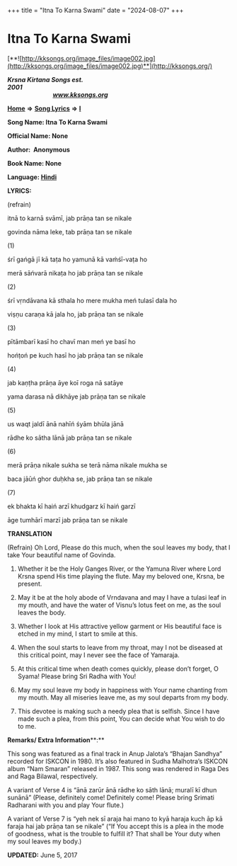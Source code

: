 +++
title = "Itna To Karna Swami"
date = "2024-08-07"
+++

# Itna To Karna Swami
[**![http://kksongs.org/image_files/image002.jpg](http://kksongs.org/image_files/image002.jpg)**](http://kksongs.org/)

**_Krsna Kirtana Songs est. 2001_**                                                                                                                                                 **_www.kksongs.org_**

**[Home](http://kksongs.org/)** **⇒** **[Song Lyrics](http://kksongs.org/lyrics.html)** **⇒** **[I](http://kksongs.org/songs/song_i.html)**

**Song Name: Itna To Karna Swami**

**Official Name: None**

**Author:  Anonymous**

**Book Name: None**

**Language: [Hindi](http://kksongs.org/language/list/hindi.html)**

**LYRICS:**

(refrain)

itnā to karnā svāmī, jab prāṇa tan se nikale

govinda nāma leke, tab prāṇa tan se nikale

(1)

śrī gańgā jī kā taṭa ho yamunā kā vaḿśī-vaṭa ho

merā sāńvarā nikaṭa ho jab prāṇa tan se nikale

(2)

śrī vṛndāvana kā sthala ho mere mukha meń tulasī dala ho

viṣṇu caraṇa kā jala ho, jab prāṇa tan se nikale

(3)

pītāmbarī kasī ho chavī man meń ye basī ho

hońṭoń pe kuch hasī ho jab prāṇa tan se nikale

(4)

jab kaṇṭha prāṇa āye koī roga nā satāye

yama darasa nā dikhāye jab prāṇa tan se nikale

(5)

us waqt jaldī ānā nahīń śyām bhūla jānā

rādhe ko sātha lānā jab prāṇa tan se nikale

(6)

merā prāṇa nikale sukha se terā nāma nikale mukha se

baca jāūń ghor duḥkha se, jab prāṇa tan se nikale

(7)

ek bhakta kī haiń arzī khudgarz kī haiń garzī

āge tumhārī marzī jab prāṇa tan se nikale

**TRANSLATION**

(Refrain) Oh Lord, Please do this much, when the soul leaves my body, that I take Your beautiful name of Govinda.

1) Whether it be the Holy Ganges River, or the Yamuna River where Lord Krsna spend His time playing the flute. May my beloved one, Krsna, be present.

2) May it be at the holy abode of Vrndavana and may I have a tulasi leaf in my mouth, and have the water of Visnu’s lotus feet on me, as the soul leaves the body.

3) Whether I look at His attractive yellow garment or His beautiful face is etched in my mind, I start to smile at this.

4) When the soul starts to leave from my throat, may I not be diseased at this critical point, may I never see the face of Yamaraja.

5) At this critical time when death comes quickly, please don’t forget, O Syama! Please bring Sri Radha with You!

6) May my soul leave my body in happiness with Your name chanting from my mouth. May all miseries leave me, as my soul departs from my body.

7) This devotee is making such a needy plea that is selfish. Since I have made such a plea, from this point, You can decide what You wish to do to me.

**Remarks/ Extra Information****:**

This song was featured as a final track in Anup Jalota’s “Bhajan Sandhya” recorded for ISKCON in 1980. It’s also featured in Sudha Malhotra’s ISKCON album “Nam Smaran” released in 1987. This song was rendered in Raga Des and Raga Bilawal, respectively.

A variant of Verse 4 is “ānā zarūr ānā rādhe ko sāth lānā; muralī kī dhun sunānā” (Please, definitely come! Definitely come! Please bring Srimati Radharani with you and play Your flute.)

A variant of Verse 7 is “yeh nek sī araja hai mano to kyā haraja kuch āp kā faraja hai jab prāṇa tan se nikale” (“If You accept this is a plea in the mode of goodness, what is the trouble to fulfill it? That shall be Your duty when my soul leaves my body.)

**UPDATED:** June 5, 2017